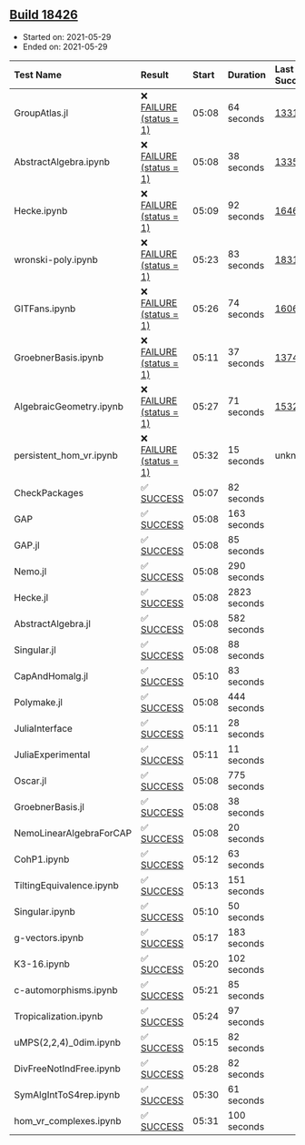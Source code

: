 ## [Build 18426](https://oscarci.mathematik.uni-kl.de/job/oscar/18426/)

* Started on: 2021-05-29
* Ended on: 2021-05-29

| Test Name    | Result | Start | Duration | Last Success | First Failure |
|:-------------|:-------|:------|:---------|:-------------|:--------------|
| GroupAtlas.jl | ❌ [FAILURE (status = 1)](https://oscarci.mathematik.uni-kl.de/job/oscar/18426/artifact/logs/build-18426/GroupAtlas.jl.log) | 05:08 | 64 seconds | [13311](https://oscarci.mathematik.uni-kl.de/job/oscar/13311/) | [13312](https://oscarci.mathematik.uni-kl.de/job/oscar/13312/) |
| AbstractAlgebra.ipynb | ❌ [FAILURE (status = 1)](https://oscarci.mathematik.uni-kl.de/job/oscar/18426/artifact/logs/build-18426/AbstractAlgebra.ipynb.log) | 05:08 | 38 seconds | [13355](https://oscarci.mathematik.uni-kl.de/job/oscar/13355/) | [13356](https://oscarci.mathematik.uni-kl.de/job/oscar/13356/) |
| Hecke.ipynb | ❌ [FAILURE (status = 1)](https://oscarci.mathematik.uni-kl.de/job/oscar/18426/artifact/logs/build-18426/Hecke.ipynb.log) | 05:09 | 92 seconds | [16463](https://oscarci.mathematik.uni-kl.de/job/oscar/16463/) | [16464](https://oscarci.mathematik.uni-kl.de/job/oscar/16464/) |
| wronski-poly.ipynb | ❌ [FAILURE (status = 1)](https://oscarci.mathematik.uni-kl.de/job/oscar/18426/artifact/logs/build-18426/wronski-poly.ipynb.log) | 05:23 | 83 seconds | [18314](https://oscarci.mathematik.uni-kl.de/job/oscar/18314/) | [18315](https://oscarci.mathematik.uni-kl.de/job/oscar/18315/) |
| GITFans.ipynb | ❌ [FAILURE (status = 1)](https://oscarci.mathematik.uni-kl.de/job/oscar/18426/artifact/logs/build-18426/GITFans.ipynb.log) | 05:26 | 74 seconds | [16068](https://oscarci.mathematik.uni-kl.de/job/oscar/16068/) | [16069](https://oscarci.mathematik.uni-kl.de/job/oscar/16069/) |
| GroebnerBasis.ipynb | ❌ [FAILURE (status = 1)](https://oscarci.mathematik.uni-kl.de/job/oscar/18426/artifact/logs/build-18426/GroebnerBasis.ipynb.log) | 05:11 | 37 seconds | [13748](https://oscarci.mathematik.uni-kl.de/job/oscar/13748/) | [13749](https://oscarci.mathematik.uni-kl.de/job/oscar/13749/) |
| AlgebraicGeometry.ipynb | ❌ [FAILURE (status = 1)](https://oscarci.mathematik.uni-kl.de/job/oscar/18426/artifact/logs/build-18426/AlgebraicGeometry.ipynb.log) | 05:27 | 71 seconds | [15322](https://oscarci.mathematik.uni-kl.de/job/oscar/15322/) | [15323](https://oscarci.mathematik.uni-kl.de/job/oscar/15323/) |
| persistent_hom_vr.ipynb | ❌ [FAILURE (status = 1)](https://oscarci.mathematik.uni-kl.de/job/oscar/18426/artifact/logs/build-18426/persistent_hom_vr.ipynb.log) | 05:32 | 15 seconds | unknown | unknown |
| CheckPackages | ✅ [SUCCESS](https://oscarci.mathematik.uni-kl.de/job/oscar/18426/artifact/logs/build-18426/CheckPackages.log) | 05:07 | 82 seconds |  |  |
| GAP | ✅ [SUCCESS](https://oscarci.mathematik.uni-kl.de/job/oscar/18426/artifact/logs/build-18426/GAP.log) | 05:08 | 163 seconds |  |  |
| GAP.jl | ✅ [SUCCESS](https://oscarci.mathematik.uni-kl.de/job/oscar/18426/artifact/logs/build-18426/GAP.jl.log) | 05:08 | 85 seconds |  |  |
| Nemo.jl | ✅ [SUCCESS](https://oscarci.mathematik.uni-kl.de/job/oscar/18426/artifact/logs/build-18426/Nemo.jl.log) | 05:08 | 290 seconds |  |  |
| Hecke.jl | ✅ [SUCCESS](https://oscarci.mathematik.uni-kl.de/job/oscar/18426/artifact/logs/build-18426/Hecke.jl.log) | 05:08 | 2823 seconds |  |  |
| AbstractAlgebra.jl | ✅ [SUCCESS](https://oscarci.mathematik.uni-kl.de/job/oscar/18426/artifact/logs/build-18426/AbstractAlgebra.jl.log) | 05:08 | 582 seconds |  |  |
| Singular.jl | ✅ [SUCCESS](https://oscarci.mathematik.uni-kl.de/job/oscar/18426/artifact/logs/build-18426/Singular.jl.log) | 05:08 | 88 seconds |  |  |
| CapAndHomalg.jl | ✅ [SUCCESS](https://oscarci.mathematik.uni-kl.de/job/oscar/18426/artifact/logs/build-18426/CapAndHomalg.jl.log) | 05:10 | 83 seconds |  |  |
| Polymake.jl | ✅ [SUCCESS](https://oscarci.mathematik.uni-kl.de/job/oscar/18426/artifact/logs/build-18426/Polymake.jl.log) | 05:08 | 444 seconds |  |  |
| JuliaInterface | ✅ [SUCCESS](https://oscarci.mathematik.uni-kl.de/job/oscar/18426/artifact/logs/build-18426/JuliaInterface.log) | 05:11 | 28 seconds |  |  |
| JuliaExperimental | ✅ [SUCCESS](https://oscarci.mathematik.uni-kl.de/job/oscar/18426/artifact/logs/build-18426/JuliaExperimental.log) | 05:11 | 11 seconds |  |  |
| Oscar.jl | ✅ [SUCCESS](https://oscarci.mathematik.uni-kl.de/job/oscar/18426/artifact/logs/build-18426/Oscar.jl.log) | 05:08 | 775 seconds |  |  |
| GroebnerBasis.jl | ✅ [SUCCESS](https://oscarci.mathematik.uni-kl.de/job/oscar/18426/artifact/logs/build-18426/GroebnerBasis.jl.log) | 05:08 | 38 seconds |  |  |
| NemoLinearAlgebraForCAP | ✅ [SUCCESS](https://oscarci.mathematik.uni-kl.de/job/oscar/18426/artifact/logs/build-18426/NemoLinearAlgebraForCAP.log) | 05:08 | 20 seconds |  |  |
| CohP1.ipynb | ✅ [SUCCESS](https://oscarci.mathematik.uni-kl.de/job/oscar/18426/artifact/logs/build-18426/CohP1.ipynb.log) | 05:12 | 63 seconds |  |  |
| TiltingEquivalence.ipynb | ✅ [SUCCESS](https://oscarci.mathematik.uni-kl.de/job/oscar/18426/artifact/logs/build-18426/TiltingEquivalence.ipynb.log) | 05:13 | 151 seconds |  |  |
| Singular.ipynb | ✅ [SUCCESS](https://oscarci.mathematik.uni-kl.de/job/oscar/18426/artifact/logs/build-18426/Singular.ipynb.log) | 05:10 | 50 seconds |  |  |
| g-vectors.ipynb | ✅ [SUCCESS](https://oscarci.mathematik.uni-kl.de/job/oscar/18426/artifact/logs/build-18426/g-vectors.ipynb.log) | 05:17 | 183 seconds |  |  |
| K3-16.ipynb | ✅ [SUCCESS](https://oscarci.mathematik.uni-kl.de/job/oscar/18426/artifact/logs/build-18426/K3-16.ipynb.log) | 05:20 | 102 seconds |  |  |
| c-automorphisms.ipynb | ✅ [SUCCESS](https://oscarci.mathematik.uni-kl.de/job/oscar/18426/artifact/logs/build-18426/c-automorphisms.ipynb.log) | 05:21 | 85 seconds |  |  |
| Tropicalization.ipynb | ✅ [SUCCESS](https://oscarci.mathematik.uni-kl.de/job/oscar/18426/artifact/logs/build-18426/Tropicalization.ipynb.log) | 05:24 | 97 seconds |  |  |
| uMPS(2,2,4)_0dim.ipynb | ✅ [SUCCESS](https://oscarci.mathematik.uni-kl.de/job/oscar/18426/artifact/logs/build-18426/uMPS-2-2-4-_0dim.ipynb.log) | 05:15 | 82 seconds |  |  |
| DivFreeNotIndFree.ipynb | ✅ [SUCCESS](https://oscarci.mathematik.uni-kl.de/job/oscar/18426/artifact/logs/build-18426/DivFreeNotIndFree.ipynb.log) | 05:28 | 82 seconds |  |  |
| SymAlgIntToS4rep.ipynb | ✅ [SUCCESS](https://oscarci.mathematik.uni-kl.de/job/oscar/18426/artifact/logs/build-18426/SymAlgIntToS4rep.ipynb.log) | 05:30 | 61 seconds |  |  |
| hom_vr_complexes.ipynb | ✅ [SUCCESS](https://oscarci.mathematik.uni-kl.de/job/oscar/18426/artifact/logs/build-18426/hom_vr_complexes.ipynb.log) | 05:31 | 100 seconds |  |  |
